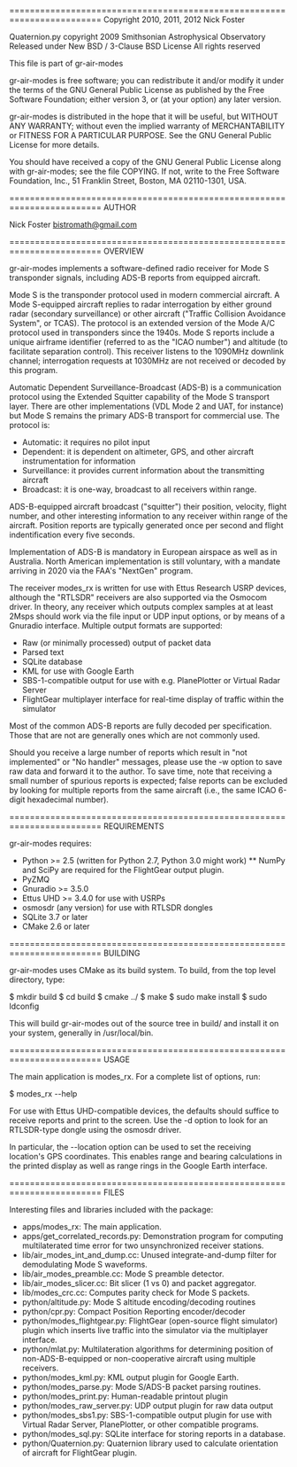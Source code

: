 ========================================================================
Copyright 2010, 2011, 2012 Nick Foster

Quaternion.py copyright 2009 Smithsonian Astrophysical Observatory
   Released under New BSD / 3-Clause BSD License
   All rights reserved

This file is part of gr-air-modes
 
gr-air-modes is free software; you can redistribute it and/or modify
it under the terms of the GNU General Public License as published by
the Free Software Foundation; either version 3, or (at your option)
any later version.
 
gr-air-modes is distributed in the hope that it will be useful,
but WITHOUT ANY WARRANTY; without even the implied warranty of
MERCHANTABILITY or FITNESS FOR A PARTICULAR PURPOSE.  See the
GNU General Public License for more details.
 
You should have received a copy of the GNU General Public License
along with gr-air-modes; see the file COPYING.  If not, write to
the Free Software Foundation, Inc., 51 Franklin Street,
Boston, MA 02110-1301, USA.

========================================================================
AUTHOR

Nick Foster <bistromath@gmail.com>

========================================================================
OVERVIEW

gr-air-modes implements a software-defined radio receiver for Mode S
transponder signals, including ADS-B reports from equipped aircraft.

Mode S is the transponder protocol used in modern commercial aircraft.
A Mode S-equipped aircraft replies to radar interrogation by either
ground radar (secondary surveillance) or other aircraft ("Traffic
Collision Avoidance System", or TCAS). The protocol is an extended
version of the Mode A/C protocol used in transponders since the 1940s.
Mode S reports include a unique airframe identifier (referred to
as the "ICAO number") and altitude (to facilitate separation control).
This receiver listens to the 1090MHz downlink channel; interrogation
requests at 1030MHz are not received or decoded by this program.

Automatic Dependent Surveillance-Broadcast (ADS-B) is a communication
protocol using the Extended Squitter capability of the Mode S transport
layer. There are other implementations (VDL Mode 2 and UAT, for
instance) but Mode S remains the primary ADS-B transport for commercial
use. The protocol is:

* Automatic: it requires no pilot input
* Dependent: it is dependent on altimeter, GPS, and other aircraft
  instrumentation for information
* Surveillance: it provides current information about the transmitting
  aircraft
* Broadcast: it is one-way, broadcast to all receivers within range.

ADS-B-equipped aircraft broadcast ("squitter") their position, velocity,
flight number, and other interesting information to any receiver within
range of the aircraft. Position reports are typically generated once per
second and flight indentification every five seconds.

Implementation of ADS-B is mandatory in European airspace as well as
in Australia. North American implementation is still voluntary, with
a mandate arriving in 2020 via the FAA's "NextGen" program.

The receiver modes_rx is written for use with Ettus Research USRP
devices, although the "RTLSDR" receivers are also supported via the
Osmocom driver. In theory, any receiver which outputs complex samples at
at least 2Msps should work via the file input or UDP input options, or
by means of a Gnuradio interface. Multiple output formats are supported:

* Raw (or minimally processed) output of packet data
* Parsed text
* SQLite database
* KML for use with Google Earth
* SBS-1-compatible output for use with e.g. PlanePlotter or Virtual
  Radar Server
* FlightGear multiplayer interface for real-time display of traffic
  within the simulator

Most of the common ADS-B reports are fully decoded per specification.
Those that are not are generally ones which are not commonly used.

Should you receive a large number of reports which result in
"not implemented" or "No handler" messages, please use the -w option to
save raw data and forward it to the author. To save time, note that
receiving a small number of spurious reports is expected; false reports
can be excluded by looking for multiple reports from the same aircraft
(i.e., the same ICAO 6-digit hexadecimal number).

========================================================================
REQUIREMENTS

gr-air-modes requires:

* Python >= 2.5 (written for Python 2.7, Python 3.0 might work)
** NumPy and SciPy are required for the FlightGear output plugin.
* PyZMQ
* Gnuradio >= 3.5.0
* Ettus UHD >= 3.4.0 for use with USRPs
* osmosdr (any version) for use with RTLSDR dongles
* SQLite 3.7 or later
* CMake 2.6 or later

========================================================================
BUILDING

gr-air-modes uses CMake as its build system. To build, from the top
level directory, type:

$ mkdir build
$ cd build
$ cmake ../
$ make
$ sudo make install
$ sudo ldconfig

This will build gr-air-modes out of the source tree in build/ and
install it on your system, generally in /usr/local/bin.

========================================================================
USAGE

The main application is modes_rx. For a complete list of options,
run:

$ modes_rx --help

For use with Ettus UHD-compatible devices, the defaults should suffice
to receive reports and print to the screen. Use the -d option to look
for an RTLSDR-type dongle using the osmosdr driver.

In particular, the --location option can be used to set the receiving
location's GPS coordinates. This enables range and bearing calculations
in the printed display as well as range rings in the Google Earth
interface.

========================================================================
FILES

Interesting files and libraries included with the package:

* apps/modes_rx: The main application.
* apps/get_correlated_records.py: Demonstration program for computing
  multilaterated time error for two unsynchronized receiver stations.
* lib/air_modes_int_and_dump.cc: Unused integrate-and-dump filter for
  demodulating Mode S waveforms.
* lib/air_modes_preamble.cc: Mode S preamble detector.
* lib/air_modes_slicer.cc: Bit slicer (1 vs 0) and packet aggregator.
* lib/modes_crc.cc: Computes parity check for Mode S packets.
* python/altitude.py: Mode S altitude encoding/decoding routines
* python/cpr.py: Compact Position Reporting encoder/decoder
* python/modes_flightgear.py: FlightGear (open-source flight simulator)
  plugin which inserts live traffic into the simulator via the
  multiplayer interface.
* python/mlat.py: Multilateration algorithms for determining position of
  non-ADS-B-equipped or non-cooperative aircraft using multiple
  receivers.
* python/modes_kml.py: KML output plugin for Google Earth.
* python/modes_parse.py: Mode S/ADS-B packet parsing routines.
* python/modes_print.py: Human-readable printout plugin
* python/modes_raw_server.py: UDP output plugin for raw data output
* python/modes_sbs1.py: SBS-1-compatible output plugin for use with
  Virtual Radar Server, PlanePlotter, or other compatible programs.
* python/modes_sql.py: SQLite interface for storing reports in a
  database.
* python/Quaternion.py: Quaternion library used to calculate
  orientation of aircraft for FlightGear plugin.
